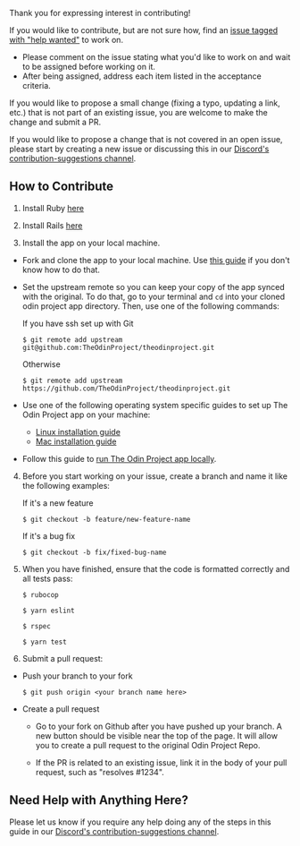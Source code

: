 Thank you for expressing interest in contributing!

If you would like to contribute, but are not sure how, find an [issue tagged with "help wanted"](https://github.com/TheOdinProject/theodinproject/labels/Help%20Wanted) to work on.
* Please comment on the issue stating what you'd like to work on and wait to be assigned before working on it. 
* After being assigned, address each item listed in the acceptance criteria. 

If you would like to propose a small change (fixing a typo, updating a link, etc.) that is not part of an existing issue, you are welcome to make the change and submit a PR.

If you would like to propose a change that is not covered in an open issue, please start by creating a new issue or discussing this in our [Discord's contribution-suggestions channel](https://discordapp.com/channels/505093832157691914/540903304046182425).

## How to Contribute
1. Install Ruby [here](https://www.theodinproject.com/lessons/ruby-installing-ruby)

2. Install Rails [here](https://www.theodinproject.com/lessons/ruby-on-rails-installing-rails)

3. Install the app on your local machine.

 * Fork and clone the app to your local machine. Use [this guide](https://help.github.com/articles/fork-a-repo/) if you don't know how to do that.
 * Set the upstream remote so you can keep your copy of the app synced with the original. To do that, go to your terminal and `cd` into your cloned odin project app directory. Then, use one of the following commands:

    If you have ssh set up with Git
    ```
    $ git remote add upstream git@github.com:TheOdinProject/theodinproject.git
    ```
    Otherwise
    ```
    $ git remote add upstream https://github.com/TheOdinProject/theodinproject.git
    ```

 * Use one of the following operating system specific guides to set up The Odin Project app on your machine:
    * [Linux installation guide](https://github.com/TheOdinProject/theodinproject/wiki/Linux-Installation-Guide)
    * [Mac installation guide](https://github.com/TheOdinProject/theodinproject/wiki/OSX-Installation-Guide)

 * Follow this guide to [run The Odin Project app locally](https://github.com/TheOdinProject/theodinproject/wiki/Running-The-Odin-Project-Locally).

4. Before you start working on your issue, create a branch and name it like the following examples:

    If it's a new feature
    ```
    $ git checkout -b feature/new-feature-name
    ```
    If it's a bug fix
    ```
    $ git checkout -b fix/fixed-bug-name
    ```

5. When you have finished, ensure that the code is formatted correctly and all tests pass:
 
    ```
    $ rubocop
    ```
 
    ```
    $ yarn eslint
    ```

    ```
    $ rspec
    ```
 
    ```
    $ yarn test
    ```

6. Submit a pull request:

  * Push your branch to your fork
    ```
    $ git push origin <your branch name here>
    ```

  * Create a pull request
    * Go to your fork on Github after you have pushed up your branch. A new button should be visible near the top of the page. It will allow you to create a pull request to the original Odin Project Repo.

    * If the PR is related to an existing issue, link it in the body of your pull request, such as "resolves #1234".

## Need Help with Anything Here?
Please let us know if you require any help doing any of the steps in this guide in our [Discord's contribution-suggestions channel](https://discordapp.com/channels/505093832157691914/540903304046182425).
